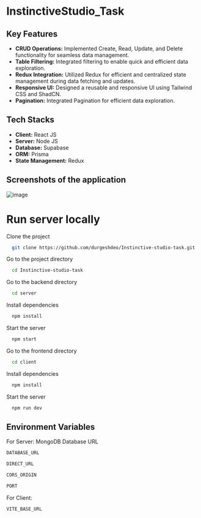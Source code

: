 # InstinctiveStudio_Task

## Key Features
- **CRUD Operations:** Implemented Create, Read, Update, and Delete functionality for seamless data management.
- **Table Filtering:** Integrated filtering to enable quick and efficient data exploration.
- **Redux Integration:** Utilized Redux for efficient and centralized state management during data fetching and updates.
- **Responsive UI:** Designed a reusable and responsive UI using Tailwind CSS and ShadCN.
- **Pagination:** Integrated Pagination for efficient data exploration.

## Tech Stacks

- **Client:** React JS
- **Server:** Node JS
- **Database:** Supabase
- **ORM:** Prisma
- **State Management:** Redux

## Screenshots of the application

![image](https://github.com/user-attachments/assets/20dbae68-83a9-4771-9f99-b7a3eca67a7b)







# Run server locally

Clone the project

```bash
  git clone https://github.com/durgeshdeo/Instinctive-studio-task.git
```


Go to the project directory

```bash
  cd Instinctive-studio-task
```


Go to the backend directory

```bash
  cd server
```

Install dependencies

```bash
  npm install
```

Start the server

```bash
  npm start
```

Go to the frontend directory

```bash
  cd client
```

Install dependencies

```bash
  npm install
```

Start the server

```bash
  npm run dev
```

## Environment Variables
For Server:
MongoDB Database URL 
```bash
DATABASE_URL
```
```bash
DIRECT_URL
```
```bash
CORS_ORIGIN
```
```bash
PORT
```
For Client:
```bash
VITE_BASE_URL
```
